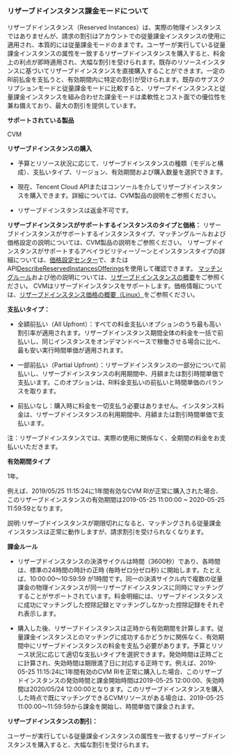 ### リザーブドインスタンス課金モードについて

リザーブドインスタンス（Reserved Instances）は、実際の物理インスタンスではありませんが、請求の割引はアカウントでの従量課金インスタンスの使用に適用され、本質的には従量課金モードのままです。ユーザーが実行している従量課金インスタンスの属性を一致するリザーブドインスタンスを購入すると、料金上の利点が即時適用され、大幅な割引を受けられます。既存のリソースインスタンスに基づいてリザーブドインスタンスを直接購入することができます。一定のRI前払金を支払うと、有効期間内に特定の割引が受けられます。既存のサブスクリプションモードと従量課金モードに比較すると、リザーブドインスタンスと従量課金インスタンスを組み合わせた課金モードは柔軟性とコスト面での優位性を兼ね備えており、最大の割引を提供しています。　　

**サポートされている製品**

CVM

**リザーブドインスタンスの購入**

- 予算とリソース状況に応じて、リザーブドインスタンスの種類（モデルと構成）、支払いタイプ、リージョン、有効期間および購入数量を選択できます。

- 現在、Tencent Cloud APIまたはコンソールを介してリザーブドインスタンスを購入できます。詳細については、CVM製品の説明をご参照ください。

- リザーブドインスタンスは返金不可です。

**リザーブドインスタンスがサポートするインスタンスのタイプと価格：**
リザーブドインスタンスがサポートするインスタンスタイプ、マッチングルールおよび価格設定の説明については、CVM製品の説明をご参照ください。
リザーブドインスタンスがサポートするアベイラビリティーゾーンとインスタンスタイプの詳細については、[価格設定センター](https://intl.cloud.tencent.com/pricing/cvm)で、またはAPI[DescribeReservedInstancesOfferings](https://intl.cloud.tencent.com/document/product/213/30575)を使用して確認できます。 
[マッチングルール](https://intl.cloud.tencent.com/document/product/213/37265)および他の説明については、[リザーブドインスタンスの概要](https://intl.cloud.tencent.com/document/product/213/30571)をご参照ください。
CVMはリザーブドインスタンスをサポートします。価格情報については、[リザーブドインスタンス価格の概要（Linux）](https://intl.cloud.tencent.com/document/product/213/30619)をご参照ください。 

**支払いタイプ：**

- 全額前払い（All Upfront）：すべての料金支払いオプションのうち最も高い割引率が適用されます。リザーブドインスタンス期間全体の料金を一括で前払いし、同じインスタンスをオンデマンドベースで稼働させる場合に比べ、最も安い実行時間単価が適用されます。

- 一部前払い（Partial Upfront）：リザーブドインスタンスの一部分について前払いし、リザーブドインスタンスの利用期間中、月額または割引時間単価で支払います。このオプションは、RI料金支払いの前払いと時間単価のバランスを取ります。

- 前払いなし：購入時に料金を一切支払う必要はありません。インスタンス料金は、リザーブドインスタンスの利用期間中、月額または割引時間単価で支払います。

注：リザーブドインスタンスでは、実際の使用に関係なく、全期間の料金をお支払いいただきます。

**有効期間タイプ**

1年。

例えば、2019/05/25 11:15:24に1年間有効なCVM RIが正常に購入された場合、このリザーブドインスタンスの有効期間は2019-05-25 11:00:00 ~ 2020-05-25 11:59:59となります。

説明:リザーブドインスタンスが期限切れになると、マッチングされる従量課金インスタンスは正常に動作しますが、請求割引を受けられなくなります。

**課金ルール**

- リザーブドインスタンスの決済サイクルは時間（3600秒）であり、各時間は、標準の24時間の時計の正時 (毎時ゼロ分ゼロ秒) に開始します。たとえば、10:00:00～10:59:59 が1時間です。同一の決済サイクル内で複数の従量課金の物理インスタンスが同一リザーブドインスタンスに同時にマッチングすることがサポートされています。料金明細には、リザーブドインスタンスに成功にマッチングした控除記録とマッチングしなかった控除記録をそれぞれ表示します。　　

- 購入した後、リザーブドインスタンスは正時から有効期間を計算します。従量課金インスタンスとのマッチングに成功するかどうかに関係なく、有効期間中にリザーブドインスタンスの料金を支払う必要があります。予算とリソース状況に応じて適切な支払いタイプを選択できます。発効時間は正時ごとに計算され、失効時間は期限満了日に対応する正時です。例えば、2019-05-25 11:15:24に1年間有効のCVM RIを正常に購入した場合、このリザーブドインスタンスの発効時間と課金開始時間は2019-05-25 12:00:00、失効時間は2020/05/24 12:00:00となります。このリザーブドインスタンスを購入した時点で既にマッチングできるCVMリソースがある場合は、2019-05-25 11:00:00～11:59:59から課金を開始し、時間単価で課金されます。

**リザーブドインスタンスの割引：**

ユーザーが実行している従量課金インスタンスの属性を一致するリザーブドインスタンスを購入すると、大幅な割引を受けられます。
